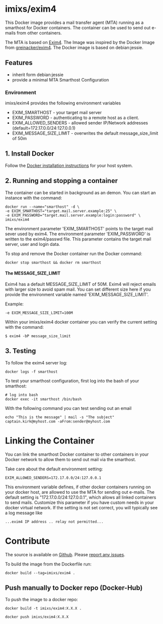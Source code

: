 # imixs/exim4

This Docker image provides a mail transfer agent (MTA) running as a smarthost for Docker containers. The container can be used to send out e-mails from other containers.

The MTA is based on [Exim4](http://www.exim.org/). The Image was inspired by the Docker Image from [greinacker/exim4](https://hub.docker.com/r/greinacker/exim4/).
The Docker image is based on debian:jessie. 


## Features
* inherit form debian:jessie
* provide a minimal MTA Smarthost Configuration

### Environment

imixs/exim4 provides the following environment variables

* EXIM_SMARTHOST - your target mail server 
* EXIM_PASSWORD - authenticating to a remote host as a client.
* EXIM\_ALLOWED\_SENDERS - allowed sender IP/Network addresses (default=172.17.0.0/24:127.0.0.1)
* EXIM\_MESSAGE\_SIZE\_LIMIT - overwrites the default message_size_limit of 50m 



## 1. Install Docker
Follow the [Docker installation instructions](https://docs.docker.com/engine/installation/) for your host system.


## 2. Running and stopping a container
The container can be started in background as an demon. You can start an instance with the command:
    
    docker run --name="smarthost" -d \
	-e EXIM_SMARTHOST="target.mail.server.example:25" \
	-e EXIM_PASSWORD="target.mail.server.example:login:password" \
	imixs/exim4 

The environment parameter 'EXIM_SMARTHOST' points to the target mail sever used by exim4.
The environment parameter 'EXIM_PASSWORD' is written to the exim4/passwd file. This parameter contains the target mail server, user and login data.

To stop and remove the Docker container run the Docker command: 

    docker stop smarthost && docker rm smarthost


#### The MESSAGE\_SIZE\_LIMIT

Exim4 has a default MESSAGE\_SIZE\_LIMIT of 50M. Exim4 will reject emails with larger size to avoid spam mail. You can set different size here if you provide the environment variable named 'EXIM\_MESSAGE\_SIZE\_LIMIT'.

Example:

	-e EXIM_MESSAGE_SIZE_LIMIT=100M 

Within your imixs/exim4 docker container you can verify the current setting with the command:

	$ exim4 -bP message_size_limit 

## 3. Testing

To follow the exim4 server log: 

    docker logs -f smarthost
    
To test your smarthost configuration, first log into the bash of your smarthost:

	# log into bash
	docker exec -it smarthost /bin/bash	
	
With the following command you can test sending out an email

    echo "This is the message" | mail -s "The subject" captain.kirk@myhost.com -aFrom:sender@myhost.com
    


# Linking the Container

You can link the smarthost Docker container to other containers in your Docker network to allow them to send out mail via the smarthost.

Take care about the default environment setting: 


	EXIM_ALLOWED_SENDERS=172.17.0.0/24:127.0.0.1
	
This environment variable defines, if other docker containers running on your docker host, are allowed to use the MTA for sending out e-mails. The default setting is "172.17.0.0/24:127.0.0.1", which allows all linked containers to send mails. Customize this parameter if you have custom needs in your docker virtual network. If the setting is not set correct, you will typically see a log message like 

	...exim4 IP address .. relay not permitted...

     
# Contribute
The source is available on [Github](https://github.com/imixs/imixs-docker). Please [report any issues](https://github.com/imixs/imixs-docker/issues).

To build the image from the Dockerfile run: 

    docker build --tag=imixs/exim4 .

## Push manually to Docker repo (Docker-Hub)

To push the image to a docker repo: 


	docker build -t imixs/exim4:X.X.X .
	
	docker push imixs/exim4:X.X.X 